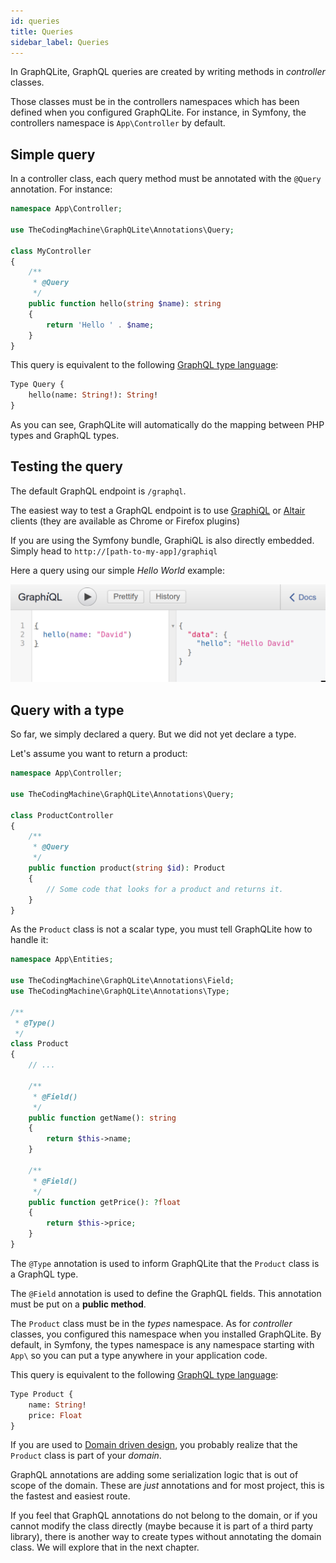 ```yaml
---
id: queries
title: Queries
sidebar_label: Queries
---
```


In GraphQLite, GraphQL queries are created by writing methods in *controller* classes.

Those classes must be in the controllers namespaces which has been defined when you configured GraphQLite.
For instance, in Symfony, the controllers namespace is `App\Controller` by default.

## Simple query

In a controller class, each query method must be annotated with the `@Query` annotation. For instance:

```php
namespace App\Controller;

use TheCodingMachine\GraphQLite\Annotations\Query;

class MyController
{
    /**
     * @Query
     */
    public function hello(string $name): string
    {
        return 'Hello ' . $name;
    }
}
```

This query is equivalent to the following [GraphQL type language](https://graphql.org/learn/schema/#type-language):

```graphql
Type Query {
    hello(name: String!): String!
}
```

As you can see, GraphQLite will automatically do the mapping between PHP types and GraphQL types.

## Testing the query

The default GraphQL endpoint is `/graphql`.

The easiest way to test a GraphQL endpoint is to use [GraphiQL](https://github.com/graphql/graphiql) or 
[Altair](https://altair.sirmuel.design/) clients (they are available as Chrome or Firefox plugins)

<div class="alert alert-info">
    If you are using the Symfony bundle, GraphiQL is also directly embedded.<br>
    Simply head to <code>http://[path-to-my-app]/graphiql</code>
</div>

Here a query using our simple *Hello World* example:

![](../img/query1.png)

## Query with a type

So far, we simply declared a query. But we did not yet declare a type.

Let's assume you want to return a product:

```php
namespace App\Controller;

use TheCodingMachine\GraphQLite\Annotations\Query;

class ProductController
{
    /**
     * @Query
     */
    public function product(string $id): Product
    {
        // Some code that looks for a product and returns it.
    }
}
```

As the `Product` class is not a scalar type, you must tell GraphQLite how to handle it:

```php
namespace App\Entities;

use TheCodingMachine\GraphQLite\Annotations\Field;
use TheCodingMachine\GraphQLite\Annotations\Type;

/**
 * @Type()
 */
class Product
{
    // ...

    /**
     * @Field()
     */
    public function getName(): string
    {
        return $this->name;
    }

    /**
     * @Field()
     */
    public function getPrice(): ?float
    {
        return $this->price;
    }
}
```

The `@Type` annotation is used to inform GraphQLite that the `Product` class is a GraphQL type.

The `@Field` annotation is used to define the GraphQL fields. This annotation must be put on a **public method**.

The `Product` class must be in the *types* namespace. As for *controller* classes, you configured this namespace when you installed 
GraphQLite. By default, in Symfony, the types namespace is any namespace starting with `App\` so you can
put a type anywhere in your application code.

This query is equivalent to the following [GraphQL type language](https://graphql.org/learn/schema/#type-language):

```graphql
Type Product {
    name: String!
    price: Float
}
```

<div class="alert alert-info">
    <p>If you are used to  <a href="https://en.wikipedia.org/wiki/Domain-driven_design">Domain driven design</a>, you probably
    realize that the <code>Product</code> class is part of your <i>domain</i>.</p>
    <p>GraphQL annotations are adding some serialization logic that is out of scope of the domain.
    These are <i>just</i> annotations and for most project, this is the fastest and easiest route.</p>
    <p>If you feel that GraphQL annotations do not belong to the domain, or if you cannot modify the class
    directly (maybe because it is part of a third party library), there is another way to create types without annotating
    the domain class. We will explore that in the next chapter.</p>
</div>
